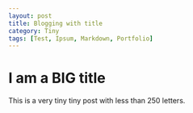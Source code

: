 ```yaml
---
layout: post
title: Blogging with title
category: Tiny
tags: [Test, Ipsum, Markdown, Portfolio]
---
```


# I am a BIG title

This is a very tiny tiny post with less than 250 letters.
